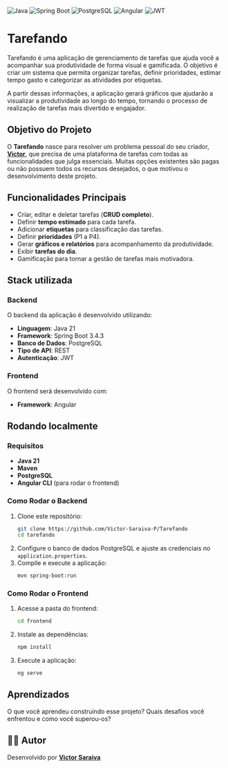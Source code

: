 
![Java](https://img.shields.io/badge/Java-ED8B00?style=for-the-badge&logo=java&logoColor=white)
![Spring Boot](https://img.shields.io/badge/Spring%20Boot-6DB33F?style=for-the-badge&logo=spring-boot&logoColor=white)
![PostgreSQL](https://img.shields.io/badge/PostgreSQL-316192?style=for-the-badge&logo=postgresql&logoColor=white)
![Angular](https://img.shields.io/badge/Angular-DD0031?style=for-the-badge&logo=angular&logoColor=white)
![JWT](https://img.shields.io/badge/JWT-black?style=for-the-badge&logo=JSON%20web%20tokens)
# Tarefando

Tarefando é uma aplicação de gerenciamento de tarefas que ajuda você a acompanhar sua produtividade de forma visual e gamificada. O objetivo é criar um sistema que permita organizar tarefas, definir prioridades, estimar tempo gasto e categorizar as atividades por etiquetas. 

A partir dessas informações, a aplicação gerará gráficos que ajudarão a visualizar a produtividade ao longo do tempo, tornando o processo de realização de tarefas mais divertido e engajador.

## Objetivo do Projeto
O **Tarefando** nasce para resolver um problema pessoal do seu criador, **[Victor](https://github.com/Victor-Saraiva-P)**, que precisa de uma plataforma de tarefas com todas as funcionalidades que julga essenciais. Muitas opções existentes são pagas ou não possuem todos os recursos desejados, o que motivou o desenvolvimento deste projeto.
## Funcionalidades Principais
- Criar, editar e deletar tarefas (**CRUD completo**).
- Definir **tempo estimado** para cada tarefa.
- Adicionar **etiquetas** para classificação das tarefas.
- Definir **prioridades** (P1 a P4).
- Gerar **gráficos e relatórios** para acompanhamento da produtividade.
- Exibir **tarefas do dia**.
- Gamificação para tornar a gestão de tarefas mais motivadora.

## Stack utilizada
### Backend
O backend da aplicação é desenvolvido utilizando:
- **Linguagem**: Java 21
- **Framework**: Spring Boot 3.4.3
- **Banco de Dados**: PostgreSQL
- **Tipo de API**: REST
- **Autenticação**: JWT

### Frontend
O frontend será desenvolvido com:
- **Framework**: Angular

## Rodando localmente
### Requisitos
- **Java 21**
- **Maven**
- **PostgreSQL**
- **Angular CLI** (para rodar o frontend)

### Como Rodar o Backend
1. Clone este repositório:
   ```sh
   git clone https://github.com/Victor-Saraiva-P/Tarefando
   cd tarefando
   ```
2. Configure o banco de dados PostgreSQL e ajuste as credenciais no `application.properties`.
3. Compile e execute a aplicação:
   ```sh
   mvn spring-boot:run
   ```

### Como Rodar o Frontend
1. Acesse a pasta do frontend:
   ```sh
   cd frontend
   ```
2. Instale as dependências:
   ```sh
   npm install
   ```
3. Execute a aplicação:
   ```sh
   ng serve
   ```

## Aprendizados

O que você aprendeu construindo esse projeto? Quais desafios você enfrentou e como você superou-os?


## 👨‍💻 Autor

Desenvolvido por **[Victor Saraiva](https://github.com/Victor-Saraiva-P)**
